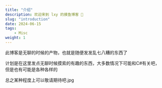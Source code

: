 ```yaml
---
title: "介绍"
description: 欢迎来到 lxy 的摸鱼博客 🤔
slug: "introduction"
date: 2024-06-15
tags:
    - Misc
weight: 1
---
```


此博客是无聊的时候的产物，也就是随便发发乱七八糟的东西了

计划是在这里发点无聊时候摸索的有趣的东西，大多数情况下可能和C#有关吧，但是也有可能是各种各样的

总之某种程度上可以敬请期待吧.jpg
